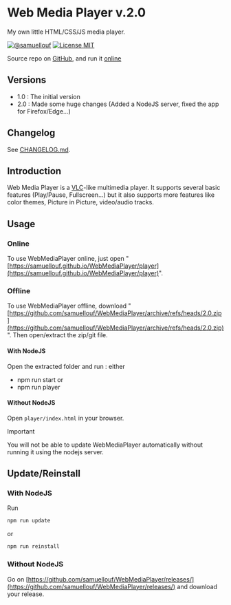 # Web Media Player v.2.0

My own little HTML/CSS/JS media player.

[![@samuellouf](https://img.shields.io/badge/author-SamuelLouf-lightgray.svg)](https://github.com/samuellouf/WebMediaPlayer)
[![License MIT](https://img.shields.io/badge/license-MIT-blue.svg)](https://opensource.org/licenses/MIT)

Source repo on [GitHub](https://github.com/samuellouf/WebMediaPlayer), and run it [online](https://samuellouf.github.io/WebMediaPlayer/player)

## Versions

- 1.0 : The initial version
- 2.0 : Made some huge changes (Added a NodeJS server, fixed the app for Firefox/Edge...)

## Changelog

See [CHANGELOG.md](CHANGELOG.md).

## Introduction

Web Media Player is a [VLC](https://www.videolan.org/)-like multimedia player.
It supports several basic features (Play/Pause, Fullscreen...) but it also supports more features like color themes, Picture in Picture, video/audio tracks.

## Usage

### Online

To use WebMediaPlayer online, just open "[https://samuellouf.github.io/WebMediaPlayer/player](https://samuellouf.github.io/WebMediaPlayer/player)".

### Offline

To use WebMediaPlayer offline, download "[https://github.com/samuellouf/WebMediaPlayer/archive/refs/heads/2.0.zip](https://github.com/samuellouf/WebMediaPlayer/archive/refs/heads/2.0.zip)".
Then open/extract the zip/git file.

#### With NodeJS

Open the extracted folder and run :
either

- npm run start
  or
- npm run player

#### Without NodeJS

Open `player/index.html` in your browser.

> [!IMPORTANT]
> You will not be able to update WebMediaPlayer automatically without running it using the nodejs server.

## Update/Reinstall

### With NodeJS

Run

```sh
npm run update
```

or

```sh
npm run reinstall
```

### Without NodeJS

Go on [https://github.com/samuellouf/WebMediaPlayer/releases/](https://github.com/samuellouf/WebMediaPlayer/releases/) and download your release.
